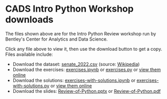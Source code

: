 # CADS Intro Python Workshop downloads

The files shown above are for the Intro Python Review workshop run by Bentley's Center for Analytics and Data Science.

Click any file above to view it, then use the download button to get a copy.  Files available include:

 * Download the dataset: [senate_2022.csv](senate_2022.csv) (source: [Wikipedia](https://en.wikipedia.org/wiki/List_of_current_United_States_senators))
 * Download the exercises: [exercises.ipynb](exercises.ipynb) or [exercises.py](exercises.py) or [view them online](https://deepnote.com/workspace/nathan-carter-5a5db1c2-f0f8-4f8c-a426-70cd9d6fae6c/project/CADS-Python-Review-Exercises-1fe19613-082d-46e8-8ca3-3da0445b20b2/%2Fexercises.ipynb)
 * Download the solutions: [exercises-with-solutions.ipynb](exercises-with-solutions.ipynb) or [exercises-with-solutions.py](exercises-with-solutions.py) or [view them online](https://deepnote.com/workspace/nathan-carter-5a5db1c2-f0f8-4f8c-a426-70cd9d6fae6c/project/CADS-Python-Review-Exercises-1fe19613-082d-46e8-8ca3-3da0445b20b2/%2Fexercises-with-solutions.ipynb)
 * Download the slides: [Review-of-Python.pptx](Review-of-Python.pptx) or [Review-of-Python.pdf](Review-of-Python.pdf)
